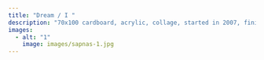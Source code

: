 ```yaml
---
title: "Dream / I "
description: "70x100 cardboard, acrylic, collage, started in 2007, finished in 2021 "
images:
  - alt: "1"
    image: images/sapnas-1.jpg
---
```

